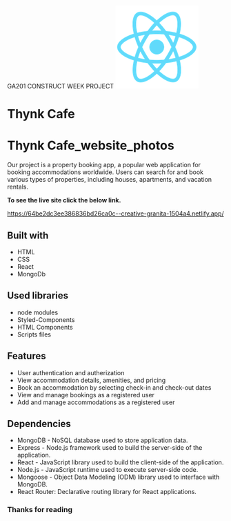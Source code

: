 GA201 CONSTRUCT WEEK PROJECT
![logo1](./client/public/logo192.png)
# Thynk Cafe
# Thynk Cafe_website_photos

Our project is a property booking app, a popular web application for booking accommodations worldwide. Users can search for and book various types of properties, including houses, apartments, and vacation rentals.

**To see the live site click the below link.**

https://64be2dc3ee386836bd26ca0c--creative-granita-1504a4.netlify.app/

## Built with
<ul>
 
  <li>HTML</li>
  <li>CSS</li>
  <li>React</li>
  <li>MongoDb</li>
</ul>

## Used libraries
<ul>
  <li>node modules</li>
  <li>Styled-Components</li>
 <li>HTML Components</li>
 <li>Scripts files</li>

</ul>

## Features
<ul>
  <li>User authentication and autherization</li>
  <li>View accommodation details, amenities, and pricing</li>
    <li>Book an accommodation by selecting check-in and check-out dates</li>
  <li>View and manage bookings as a registered user</li>
<li>Add and manage accommodations as a registered user</li>
</ul>

## Dependencies
<ul>
<li>MongoDB - NoSQL database used to store application data.</li>
  <li>Express - Node.js framework used to build the server-side of the application.</li>
    <li>React - JavaScript library used to build the client-side of the application.</li>
  <li>Node.js - JavaScript runtime used to execute server-side code.</li>
  <li>Mongoose - Object Data Modeling (ODM) library used to interface with MongoDB.</li>
  <li>React Router: Declarative routing library for React applications.</li>
  </ul>

<!-- ## Some screenshots of the project

<img src="./Photos/logo1.png">
<img src="./screenshot/adminloginflower.jpg">
<img src="./screenshot/category.jpg">
<img src="./screenshot/cartpageflower.jpg">
<img src="./screenshot/checkoutpage.jpg">
<img src="./screenshot/decpage.jpg">
<img src="./screenshot/hompageflower.jpg">
<img src="./screenshot/userdashboard.jpg">
<img src="./screenshot/loginpageflower.jpg"> -->


### Thanks for reading
